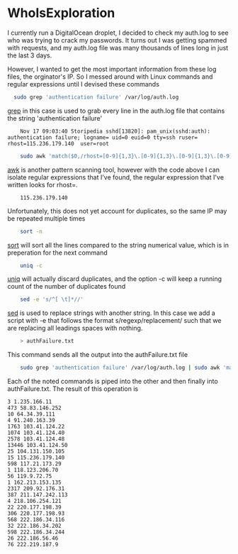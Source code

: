 WhoIsExploration
================

I currently run a DigitalOcean droplet, I decided to check my auth.log to see who was trying to crack my passwords. It turns out I was getting spammed with requests, and my auth.log file was many thousands of lines long in just the last 3 days.

However, I wanted to get the most important information from these log files, the orginator's IP. So I messed around with Linux commands and regular expressions until I devised these commands

```bash
  sudo grep 'authentication failure' /var/log/auth.log
```
[grep](http://unixhelp.ed.ac.uk/CGI/man-cgi?grep) in this case is used to grab every line in the auth.log file that contains the string 'authentication failure'

```vim
    Nov 17 09:03:40 Storipedia sshd[13820]: pam_unix(sshd:auth): authentication failure; logname= uid=0 euid=0 tty=ssh ruser= rhost=115.236.179.140  user=root
```
```bash
    sudo awk 'match($0,/rhost=[0-9]{1,3}\.[0-9]{1,3}\.[0-9]{1,3}\.[0-9]{1,3}/) {print substr($0, RSTART+6, RLENGTH-6)}' /var/log/auth.log
```
[awk](http://unixhelp.ed.ac.uk/CGI/man-cgi?awk) is another pattern scanning tool, however with the code above I can isolate regular expressions that I've found, the regular expression that I've written looks for rhost=<IP Address>.
```vim
    115.236.179.140
```
Unfortunately, this does not yet account for duplicates, so the same IP may be repeated multiple times

```bash
    sort -n
```
[sort](http://unixhelp.ed.ac.uk/CGI/man-cgi?sort) will sort all the lines compared to the string numerical value, which is in preperation for the next command

```bash
    uniq -c
```
[uniq](http://unixhelp.ed.ac.uk/CGI/man-cgi?uniq) will actually discard duplicates, and the option -c will keep a running count of the number of duplicates found

```bash
    sed -e 's/^[ \t]*//'
```
[sed](http://unixhelp.ed.ac.uk/CGI/man-cgi?sed) is used to replace strings with another string. In this case we add a script with -e that follows the format s/regexp/replacement/ such that we are replacing all leadings spaces with nothing.
```bash
    > authFailure.txt
```

This command sends all the output into the authFailure.txt file

```bash    
    sudo grep 'authentication failure' /var/log/auth.log | sudo awk 'match($0,/rhost=[0-9]{1,3}\.[0-9]{1,3}\.[0-9]{1,3}\.[0-9]{1,3}/) {print substr($0, RSTART+6, RLENGTH-6)}' /var/log/auth.log | sort -n | uniq -c | sed -e 's/^[ \t]*//' > authFailure.txt
```
Each of the noted commands is piped into the other and then finally into authFailure.txt. The result of this operation is

```
3 1.235.166.11
473 58.83.146.252
10 64.34.39.111
4 91.240.163.39
1763 103.41.124.22
1074 103.41.124.40
2578 103.41.124.48
13446 103.41.124.50
25 104.131.150.105
15 115.236.179.140
598 117.21.173.29
1 118.123.206.70
56 119.9.72.75
1 162.213.153.135
2317 209.92.176.31
387 211.147.242.113
4 218.106.254.121
22 220.177.198.39
306 220.177.198.93
568 222.186.34.116
32 222.186.34.202
598 222.186.34.244
26 222.186.56.46
76 222.219.187.9
```
